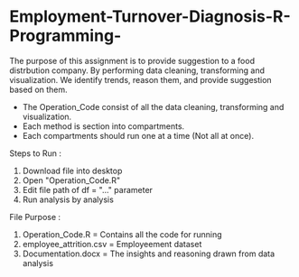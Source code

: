 # Employment-Turnover-Diagnosis-R-Programming-

The purpose of this assignment is to provide suggestion to a food distrbution company. By performing data cleaning, transforming and visualization. We identify trends, reason them, and provide suggestion based on them.

- The Operation_Code consist of all the data cleaning, transforming and visualization. 
- Each method is section into compartments.
- Each compartments should run one at a time (Not all at once).

Steps to Run :
1) Download file into desktop
2) Open "Operation_Code.R"
3) Edit file path of df = "..." parameter
4) Run analysis by analysis

File Purpose :
1) Operation_Code.R = Contains all the code for running
2) employee_attrition.csv = Employeement dataset
3) Documentation.docx = The insights and reasoning drawn from data analysis
